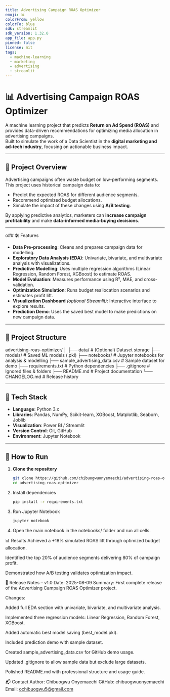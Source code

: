 ```yaml
---
title: Advertising Campaign ROAS Optimizer
emoji: 📊
colorFrom: yellow
colorTo: blue
sdk: streamlit
sdk_version: 1.32.0
app_file: app.py
pinned: false
license: mit
tags:
  - machine-learning
  - marketing
  - advertising
  - streamlit
---
```



# 📊 Advertising Campaign ROAS Optimizer

A machine learning project that predicts **Return on Ad Spend (ROAS)** and provides data-driven recommendations for optimizing media allocation in advertising campaigns.  
Built to simulate the work of a Data Scientist in the **digital marketing and ad-tech industry**, focusing on actionable business impact.

---

## 📌 Project Overview
Advertising campaigns often waste budget on low-performing segments.  
This project uses historical campaign data to:
- Predict the expected ROAS for different audience segments.
- Recommend optimized budget allocations.
- Simulate the impact of these changes using **A/B testing**.

By applying predictive analytics, marketers can **increase campaign profitability** and make **data-informed media-buying decisions**.

---

o## 🛠 Features
- **Data Pre-processing**: Cleans and prepares campaign data for modelling.
- **Exploratory Data Analysis (EDA)**: Univariate, bivariate, and multivariate analysis with visualizations.
- **Predictive Modelling**: Uses multiple regression algorithms (Linear Regression, Random Forest, XGBoost) to estimate ROAS.
- **Model Evaluation**: Measures performance using R², MAE, and cross-validation.
- **Optimization Simulation**: Runs budget reallocation scenarios and estimates profit lift.
- **Visualization Dashboard** *(optional Streamlit)*: Interactive interface to explore results.
- **Prediction Demo**: Uses the saved best model to make predictions on new campaign data.

---

## 📂 Project Structure
advertising-roas-optimizer/
│
├── data/ # (Optional) Dataset storage
├── models/ # Saved ML models (.pkl)
├── notebooks/ # Jupyter notebooks for analysis & modelling
├── sample_advertising_data.csv # Sample dataset for demo
├── requirements.txt # Python dependencies
├── .gitignore # Ignored files & folders
├── README.md # Project documentation
└── CHANGELOG.md # Release history


---

## 🧰 Tech Stack
- **Language**: Python 3.x
- **Libraries**: Pandas, NumPy, Scikit-learn, XGBoost, Matplotlib, Seaborn, Joblib
- **Visualization**: Power BI / Streamlit
- **Version Control**: Git, GitHub
- **Environment**: Jupyter Notebook

---

## 🚀 How to Run

1. **Clone the repository**
   ```bash
   git clone https://github.com/chibuogwuonyemaechi/advertising-roas-optimizer.git
   cd advertising-roas-optimizer

2. Install dependencies
   ```bash
   pip install -r requirements.txt


3. Run Jupyter Notebook
   ```bash
   jupyter notebook

4. Open the main notebook in the notebooks/ folder and run all cells.

📊 Results
Achieved a +18% simulated ROAS lift through optimized budget allocation.

Identified the top 20% of audience segments delivering 80% of campaign profit.

Demonstrated how A/B testing validates optimization impact.


📢 Release Notes – v1.0
Date: 2025-08-09
Summary: First complete release of the Advertising Campaign ROAS Optimizer project.

Changes:

Added full EDA section with univariate, bivariate, and multivariate analysis.

Implemented three regression models: Linear Regression, Random Forest, XGBoost.

Added automatic best model saving (best_model.pkl).

Included prediction demo with sample dataset.

Created sample_advertising_data.csv for GitHub demo usage.

Updated .gitignore to allow sample data but exclude large datasets.

Polished README.md with professional structure and usage guide.



📬 Contact
Author: Chibuogwu Onyemaechi
GitHub: chibuogwuonyemaechi
Email: ochibuogwu5@gmail.com